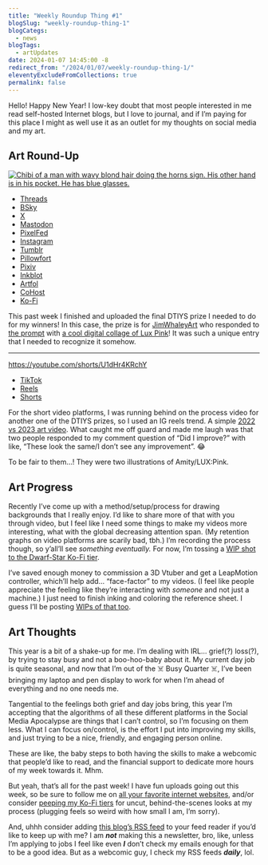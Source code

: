 ```yaml
---
title: "Weekly Roundup Thing #1"
blogSlug: "weekly-roundup-thing-1"
blogCategs:
  - news
blogTags:
  - artUpdates
date: 2024-01-07 14:45:00 -8
redirect_from: "/2024/01/07/weekly-roundup-thing-1/"
eleventyExcludeFromCollections: true
permalink: false
---
```

Hello! Happy New Year! I low-key doubt that most people interested in me read self-hosted Internet blogs, but I love to journal, and if I’m paying for this place I might as well use it as an outlet for my thoughts on social media and my art.

## Art Round-Up

[![Chibi of a man with wavy blond hair doing the horns sign. His other hand is in his pocket. He has blue glasses.](file:///D:\Users\hikad\Pictures\Art%20Posts\Gallery\2023\20231231_JWChibiPost-02.png)](https://hikatamika.com/portfolio/2023-12-jwart-chibi/)

- [Threads](https://www.threads.net/@hikatamika/post/C1m8XJDPhO0)
- [BSky](https://bsky.app/profile/hikatamika.com/post/3khzfo5idci2j)
- [X](https://twitter.com/HikaTamika/status/1742230553196101987/)
- [Mastodon](https://mastodon.art/@HikaTamika/111687447028114617)
- [PixelFed](https://pixelfed.social/p/HikaTamika/647890480719427553)
- [Instagram](https://www.instagram.com/p/C1nFMecPIeB/)
- [Tumblr](https://www.tumblr.com/hikatamika/738442158909095936)
- [Pillowfort](https://www.pillowfort.social/posts/4168204)
- [Pixiv](https://www.pixiv.net/en/artworks/114815643)
- [Inkblot](https://inkblotapp.page.link/sYU2BmxN8hVe3pVR8)
- [Artfol](https://www.artfol.co/a/mJEoEjb)
- [CoHost](https://cohost.org/HikaTamika/post/4050534-2023-12-jw-art-chibi)
- [Ko-Fi](https://ko-fi.com/i/IY8Y6SUG7D)

This past week I finished and uploaded the final DTIYS prize I needed to do for my winners! In this case, the prize is for [JimWhaleyArt](https://www.instagram.com/jimwhaleyart/) who responded to [the prompt](https://www.instagram.com/p/CxaismfsJpW/) with [a cool digital collage of Lux Pink](https://www.instagram.com/p/CxlEhAwONqK/)! It was such a unique entry that I needed to recognize it somehow.

---

https://youtube.com/shorts/U1dHr4KRchY

- [TikTok](https://www.tiktok.com/@hikatamika/video/7320349778867670318)
- [Reels](https://www.instagram.com/reel/C1sT-VPyA-k/)
- [Shorts](https://youtube.com/shorts/U1dHr4KRchY)

For the short video platforms, I was running behind on the process video for another one of the DTIYS prizes, so I used an IG reels trend. A simple [2022 vs 2023 art video](https://youtube.com/shorts/U1dHr4KRchY). What caught me off guard and made me laugh was that two people responded to my comment question of “Did I improve?” with like, “These look the same/I don’t see any improvement”. 😂

To be fair to them…! They were two illustrations of Amity/LUX:Pink.

## Art Progress

Recently I’ve come up with a method/setup/process for drawing backgrounds that I really enjoy. I’d like to share more of that with you through video, but I feel like I need some things to make my videos more interesting, what with the global decreasing attention span. (My retention graphs on video platforms are scarily bad, tbh.) I’m recording the process though, so y’all’ll see _something eventually._ For now, I’m tossing a [WIP shot to the Dwarf-Star Ko-Fi tier](https://ko-fi.com/i/IL3L3T37DE).

I’ve saved enough money to commission a 3D Vtuber and get a LeapMotion controller, which’ll help add… “face-factor” to my videos. (I feel like people appreciate the feeling like they’re interacting with _someone_ and not just a machine.) I just need to finish inking and coloring the reference sheet. I guess I’ll be posting [WIPs of that too](https://ko-fi.com/i/IU7U5T37E3).

## Art Thoughts

This year is a bit of a shake-up for me. I’m dealing with IRL… grief(?) loss(?), by trying to stay busy and not a boo-hoo-baby about it. My current day job is quite seasonal, and now that I’m out of the ☠️ Busy Quarter ☠️, I’ve been bringing my laptop and pen display to work for when I’m ahead of everything and no one needs me.

Tangential to the feelings both grief and day jobs bring, this year I’m accepting that the algorithms of all these different platforms in the Social Media Apocalypse are things that I can’t control, so I’m focusing on them less. What I can focus on/control, is the effort I put into improving my skills, and just trying to be a nice, friendly, and engaging person online.

These are like, the baby steps to both having the skills to make a webcomic that people’d like to read, and the financial support to dedicate more hours of my week towards it. Mhm.

But yeah, that’s all for the past week! I have fun uploads going out this week, so be sure to follow me on [all your favorite internet websites](https://hikatamika.com/links), and/or consider [peeping my Ko-Fi tiers](https://ko-fi.com/hikatamika/tiers) for uncut, behind-the-scenes looks at my process (plugging feels so weird with how small I am, I’m sorry).

And, uhhh consider adding [this blog’s RSS feed](https://hikatamika.com/feed/) to your feed reader if you’d like to keep up with me? I am _**not**_ making this a newsletter, bro, like, unless I’m applying to jobs I feel like even _**I**_ don’t check my emails enough for that to be a good idea. But as a webcomic guy, I check my RSS feeds _**daily**_, lol.